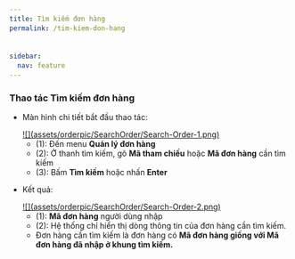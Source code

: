 ```yaml
---
title: Tìm kiếm đơn hàng
permalink: /tim-kiem-don-hang


sidebar:
  nav: feature
---
```


### Thao tác Tìm kiếm đơn hàng

* Màn hình chi tiết bắt đầu thao tác:

    <a href='assets/orderpic/SearchOrder/Search-Order-1.png'>
          ![](assets/orderpic/SearchOrder/Search-Order-1.png)
    </a>

    * (1): Đến menu **Quản lý đơn hàng**
    * (2): Ở thanh tìm kiếm, gõ **Mã tham chiếu** hoặc **Mã đơn hàng** cần tìm kiếm
    * (3): Bấm **Tìm kiếm** hoặc nhấn **Enter**

* Kết quả:

    <a href='assets/orderpic/SearchOrder/Search-Order-2.png'>
          ![](assets/orderpic/SearchOrder/Search-Order-2.png)
    </a>
    
    * (1): **Mã đơn hàng** người dùng nhập
    * (2): Hệ thống chỉ hiển thị dòng thông tin của đơn hàng cần tìm kiếm. 
    * Đơn hàng cần tìm kiếm là đơn hàng có **Mã đơn hàng giống với Mã đơn hàng đã nhập ở khung tìm kiếm.**  


